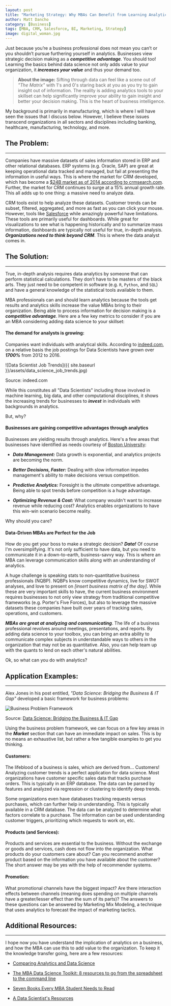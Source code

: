 ```yaml
---
layout: post
title: "Marketing Strategy: Why MBAs Can Benefit from Learning Analytics"
author: Matt Dancho
category: [Business]
tags: [MBA, CRM, Salesforce, BI, Marketing, Strategy]
image: digital_woman.jpg
---
```



Just because you’re a business professional does not mean you can’t or you shouldn’t pursue furthering yourself in analytics. Businesses view strategic decision making as a ___competitive advantage___. You should too! Learning the basics behind data science not only adds value to your organization, it ___increases your value___ and thus your demand too.

> __About the image:__ Sifting through data can feel like a scene out of _"The Matrix"_ with 1's and 0's staring back at you as you try to gain insight out of information.
>The reality is adding analytics tools to your skillset can help significantly improve your ability to gain insight and better your decision making. This is the heart of business intelligence.

My background is primarily in manufacturing, which is where I will have seen the issues that I discuss below. However, I believe these issues transcend organizations in all sectors and disciplines including banking, healthcare, manufacturing, technology, and more.

## The Problem:
-----

Companies have massive datasets of sales information stored in ERP and other relational databases.  ERP systems (e.g. Oracle, SAP) are great at keeping operational data tracked and managed, but fail at presenting the information in useful ways. This is where the market for CRM developed, which has become a [$24B market as of 2014 according to crmsearch.com](http://www.crmsearch.com/crm-market-share.php). Further, the market for CRM continues to surge at a 15% annual growth rate. This all adds up to one thing: a massive need to analyze data.

CRM tools exist to help analyze these datasets. Customer trends can be subset, filtered, aggregated, and more as fast as you can click your mouse. However, tools like [Salesforce]( https://www.salesforce.com/) while amazingly powerful have limitations. These tools are primarily useful for dashboards. While great for visualizations to see what is happening historically and to summarize mass information, dashboards are typically not useful for true, in-depth analysis. ___Organizations need to think beyond CRM___. This is where the data analyst comes in.

## The Solution:
-----

True, in-depth analysis requires data analytics by someone that can perform statistical calculations. They don’t have to be masters of the black arts. They just need to be competent in software (e.g. `R`, `Python`, and `SQL`) and have a general knowledge of the statistical tools available to them.

MBA professionals can and should learn analytics because the tools get results and analytics skills increase the value MBAs bring to their organization. Being able to process information for decision making is a ___competitive advantage___. Here are a few key metrics to consider if you are an MBA considering adding data science to your skillset:

#### The demand for analysts is growing:

Companies want individuals with analytical skills. According to [indeed.com](http://www.indeed.com/), on a relative basis the job postings for Data Scientists have grown over ___1700%___ from 2012 to 2016.

![Data Scientist Job Trends]({{ site.baseurl }}/assets/data_science_job_trends.jpg)
<p class="text-center date">Source: indeed.com</p>

While this constitutes all "Data Scientists" including those involved in machine learning, big data, and other computational disciplines, it shows the increasing trends for businesses to ___invest___ in individuals with backgrounds in analytics.

But, why?

#### Businesses are gaining competitive advantages through analytics

Businesses are yielding results through analytics. Here's a few areas that businesses have identified as needs courtesy of [Boston University](https://cisonline.bu.edu/news-resources/why-business-intelligence-is-key-for-competitive-advantage/):

* ___Data Management:___ Data growth is exponential, and analytics projects are becoming the norm.

* ___Better Decisions, Faster:___ Dealing with slow information impedes management's ability to make decisions versus competition.

* ___Predictive Analytics:___ Foresight is the ultimate competitive advantage. Being able to spot trends before competition is a huge advantage.

* ___Optimizing Revenue & Cost:___ What company wouldn't want to increase revenue while reducing cost? Analytics enables organizations to have this win-win scenario become reality.

Why should you care?

#### Data-Driven MBAs are Perfect for the Job

How do you get your boss to make a strategic decision? ___Data!___ Of course I'm oversimplifying. It's not only sufficient to have data, but you need to communicate it in a down-to-earth, business-savvy way. This is where an MBA can leverage communication skills along with an understanding of analytics.

A huge challenge is speaking stats to non-quantitative business professionals (NQBP). NQBPs know competitive dynamics, live for SWOT analyses, and love to present on _[insert business matrix of the day]_. While these are very important skills to have, the current business environment requires businesses to not only view strategy from traditional competitive frameworks (e.g. Porter's Five Forces), but also to leverage the massive datasets these companies have built over years of tracking sales, operations, and customers.

___MBAs are great at analyzing and communicating___. The life of a business professional revolves around meetings, presentations, and reports. By adding data science to your toolbox, you can bring an extra ability to communicate complex subjects in understandable ways to others in the organization that may not be as quantitative. Also, you can help team up with the quants to lend on each other's natural abilities.

Ok, so what can you do with analytics?

## Application Examples:
-----

Alex Jones in his post entitled, _"Data Science: Bridging the Business & IT Gap"_ developed a basic framework for business problems:

![Business Problem Framework](https://media.licdn.com/mpr/mpr/shrinknp_800_800/p/5/005/06d/039/10c2a43.jpg)
<p class="text-center date">Source: <a href="https://www.linkedin.com/pulse/20140625043146-111366377-data-science-bridging-the-business-it-gap">Data Science: Bridging the Business & IT Gap</a></p>

Using the business problem framework, we can focus on a few key areas in the ___Market___ section that can have an immediate impact on sales. This is by no means an exhaustive list, but rather a few tangible examples to get you thinking.

#### Customers:

The lifeblood of a business is sales, which are derived from... Customers! Analyzing customer trends is a perfect application for data science. Most organizations have customer specific sales data that tracks purchase orders. This is typically in an ERP database. The data can be parsed by features and analyzed via regression or clustering to identify deep trends.

Some organizations even have databases tracking requests versus purchases, which can further help in understanding. This is typically available in a CRM database. The data can be analyzed to determine what factors correlate to a purchase. The information can be used understanding customer triggers, prioritizing which requests to work on, etc.

#### Products (and Services):

Products and services are essential to the business. Without the exchange or goods and services, cash does not flow into the organization. What products do your customers care about? Can you recommend another product based on the information you have available about the customer? The short answer may be yes with the help of recommender systems.

#### Promotion:

What promotional channels have the biggest impact? Are there interaction effects between channels (meaning does spending on multiple channels have a greater/lesser effect than the sum of its parts)? The answers to these questions can be answered by Marketing Mix Modeling, a technique that uses analytics to forecast the impact of marketing tactics.

## Additional Resources:
-----

I hope now you have understand the implication of analytics on a business, and how the MBA can use this to add value to the organization. To keep it the knowledge transfer going, here are a few resources:

* [Comparing Analytics and Data Science](https://onlinebusiness.american.edu/blog/comparing-analytics-data-science/)

* [The MBA Data Science Toolkit: 8 resources to go from the spreadsheet to the command line](https://medium.com/@dmca/the-mba-data-science-toolkit-8-resources-to-go-from-the-spreadsheet-to-the-command-line-cbb59ea82144#.uv9d8m4bn)

* [Seven Books Every MBA Student Needs to Read](https://medium.com/@dmca/seven-books-every-mba-student-needs-to-read-153f3c4a6075#.wd1fvcarl)

* [A Data Scientist's Resources](http://www.mattdancho.com/technology/2016/04/09/A-Data-Scientists-Resources.html)
